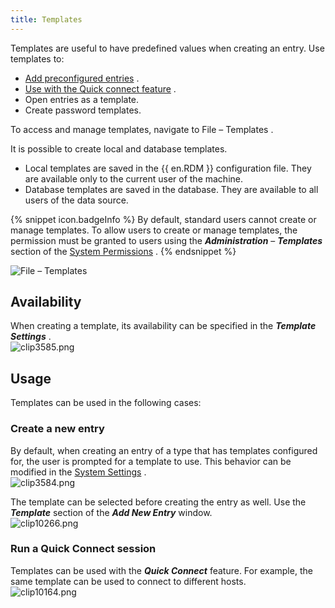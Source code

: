 ```yaml
---
title: Templates
---
```

Templates are useful to have predefined values when creating an entry. Use templates to:  

* [Add preconfigured entries](#create-a-new-entry) . 
* [Use with the Quick connect feature](#run-a-quick-connect-session) . 
* Open entries as a template. 
* Create password templates. 

To access and manage templates, navigate to File – Templates .  

It is possible to create local and database templates.  

* Local templates are saved in the {{ en.RDM }} configuration file. They are available only to the current user of the machine. 
* Database templates are saved in the database. They are available to all users of the data source. 

{% snippet icon.badgeInfo %} 
By default, standard users cannot create or manage templates. To allow users to create or manage templates, the permission must be granted to users using the ***Administration*** – ***Templates*** section of the [System Permissions](Commands_DataSourcePermissions) . 
{% endsnippet %}
 
![File – Templates](/img/en/rdm/windows/clip10235.png) 

## Availability 

When creating a template, its availability can be specified in the ***Template Settings*** .  
![clip3585.png](/img/en/rdm/windows/clip3585.png) 

## Usage 

Templates can be used in the following cases: 

### Create a new entry 

By default, when creating an entry of a type that has templates configured for, the user is prompted for a template to use. This behavior can be modified in the [System Settings](/rdm/windows/commands/administration/settings/system-settings/general/) .  
![clip3584.png](/img/en/rdm/windows/clip3584.png) 

The template can be selected before creating the entry as well. Use the ***Template*** section of the ***Add New Entry*** window.  
![clip10266.png](/img/en/rdm/windows/clip10266.png) 

### Run a Quick Connect session 

Templates can be used with the ***Quick Connect*** feature. For example, the same template can be used to connect to different hosts.  
![clip10164.png](/img/en/rdm/windows/clip10164.png) 


